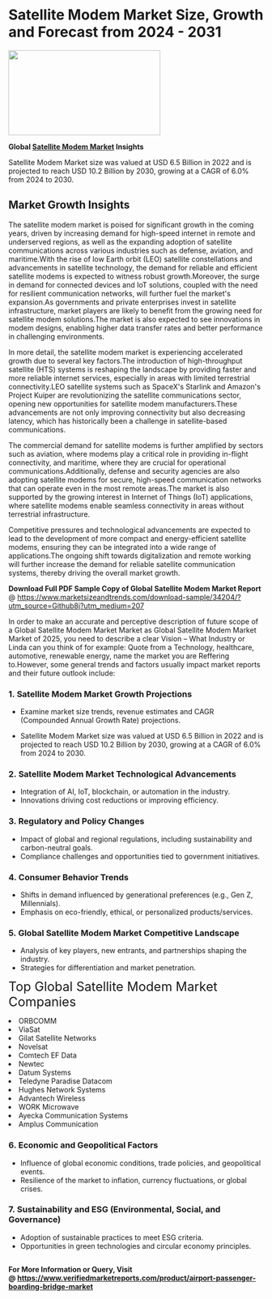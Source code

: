 <H1>Satellite Modem Market Size, Growth and Forecast from 2024 - 2031</H1><img class="aligncenter size-medium wp-image-584254" src="https://thirdeyenews.in/wp-content/uploads/2024/09/Global-Market-Research-300x168.jpeg" alt="" width="300" height="168" /><p><strong>Global&nbsp;<a href="https://www.marketsizeandtrends.com/download-sample/34204/?utm_source=Github8j?utm_medium=207">Satellite Modem Market</a> Insights</strong></p><p>Satellite Modem Market size was valued at USD 6.5 Billion in 2022 and is projected to reach USD 10.2 Billion by 2030, growing at a CAGR of 6.0% from 2024 to 2030.</p><p><h2>Market Growth Insights</h2> <p>The satellite modem market is poised for significant growth in the coming years, driven by increasing demand for high-speed internet in remote and underserved regions, as well as the expanding adoption of satellite communications across various industries such as defense, aviation, and maritime.With the rise of low Earth orbit (LEO) satellite constellations and advancements in satellite technology, the demand for reliable and efficient satellite modems is expected to witness robust growth.Moreover, the surge in demand for connected devices and IoT solutions, coupled with the need for resilient communication networks, will further fuel the market's expansion.As governments and private enterprises invest in satellite infrastructure, market players are likely to benefit from the growing need for satellite modem solutions.The market is also expected to see innovations in modem designs, enabling higher data transfer rates and better performance in challenging environments.</p> <p>In more detail, the satellite modem market is experiencing accelerated growth due to several key factors.The introduction of high-throughput satellite (HTS) systems is reshaping the landscape by providing faster and more reliable internet services, especially in areas with limited terrestrial connectivity.LEO satellite systems such as SpaceX's Starlink and Amazon's Project Kuiper are revolutionizing the satellite communications sector, opening new opportunities for satellite modem manufacturers.These advancements are not only improving connectivity but also decreasing latency, which has historically been a challenge in satellite-based communications.</p> <p>The commercial demand for satellite modems is further amplified by sectors such as aviation, where modems play a critical role in providing in-flight connectivity, and maritime, where they are crucial for operational communications.Additionally, defense and security agencies are also adopting satellite modems for secure, high-speed communication networks that can operate even in the most remote areas.The market is also supported by the growing interest in Internet of Things (IoT) applications, where satellite modems enable seamless connectivity in areas without terrestrial infrastructure.</p> <p>Competitive pressures and technological advancements are expected to lead to the development of more compact and energy-efficient satellite modems, ensuring they can be integrated into a wide range of applications.The ongoing shift towards digitalization and remote working will further increase the demand for reliable satellite communication systems, thereby driving the overall market growth.</p> <p><span class=""><strong>Download Full PDF Sample Copy of Global Satellite Modem Market Report</strong> @ <a href="https://www.marketsizeandtrends.com/download-sample/34204/?utm_source=Github8j?utm_medium=207" target="_blank">https://www.marketsizeandtrends.com/download-sample/34204/?utm_source=Github8j?utm_medium=207</a></span></p><p>In order to make an accurate and perceptive description of future scope of a Global&nbsp;Satellite Modem Market Market as Global&nbsp;Satellite Modem Market Market of 2025, you need to describe a clear Vision &ndash; What Industry or Linda can you think of for example: Quote from a Technology, healthcare, automotive, renewable energy, name the market you are Reffering to.However, some general trends and factors usually impact market reports and their future outlook include:</p><h3>1.&nbsp;<strong>Satellite Modem Market Growth Projections</strong></h3><ul><li>Examine market size trends, revenue estimates and CAGR (Compounded Annual Growth Rate) projections.</li><li><p>Satellite Modem Market size was valued at USD 6.5 Billion in 2022 and is projected to reach USD 10.2 Billion by 2030, growing at a CAGR of 6.0% from 2024 to 2030.</p></li></ul><h3>2.&nbsp;<strong>Satellite Modem Market Technological Advancements</strong></h3><ul><li>Integration of AI, IoT, blockchain, or automation in the industry.</li><li>Innovations driving cost reductions or improving efficiency.</li></ul><h3>3.&nbsp;<strong>Regulatory and Policy Changes</strong></h3><ul><li>Impact of global and regional regulations, including sustainability and carbon-neutral goals.</li><li>Compliance challenges and opportunities tied to government initiatives.</li></ul><h3>4.&nbsp;<strong>Consumer Behavior Trends</strong></h3><ul><li>Shifts in demand influenced by generational preferences (e.g., Gen Z, Millennials).</li><li>Emphasis on eco-friendly, ethical, or personalized products/services.</li></ul><h3>5.&nbsp;<strong>Global Satellite Modem Market Competitive Landscape</strong></h3><ul><li>Analysis of key players, new entrants, and partnerships shaping the industry.</li><li>Strategies for differentiation and market penetration.</li></ul><p data-pm-slice="1 1 []"><span style="color: inherit; font-family: inherit; font-size: 25px;">Top Global Satellite Modem Market Companies</span></p><div class="" data-test-id=""><p><li>ORBCOMM</li><li> ViaSat</li><li> Gilat Satellite Networks</li><li> Novelsat</li><li> Comtech EF Data</li><li> Newtec</li><li> Datum Systems</li><li> Teledyne Paradise Datacom</li><li> Hughes Network Systems</li><li> Advantech Wireless</li><li> WORK Microwave</li><li> Ayecka Communication Systems</li><li> Amplus Communication</li></p></div><h3>6.&nbsp;<strong>Economic and Geopolitical Factors</strong></h3><ul><li>Influence of global economic conditions, trade policies, and geopolitical events.</li><li>Resilience of the market to inflation, currency fluctuations, or global crises.</li></ul><h3>7.&nbsp;<strong>Sustainability and ESG (Environmental, Social, and Governance)</strong></h3><ul><li>Adoption of sustainable practices to meet ESG criteria.</li><li>Opportunities in green technologies and circular economy principles.</li></ul><h2><strong style="font-size: 14px;">For More Information or Query, Visit @&nbsp;</strong><a style="background-color: #ffffff; font-size: 14px;" href="https://www.marketsizeandtrends.com/report/satellite-modem-market/" target="_blank">https://www.verifiedmarketreports.com/product/airport-passenger-boarding-bridge-market</a></h2>